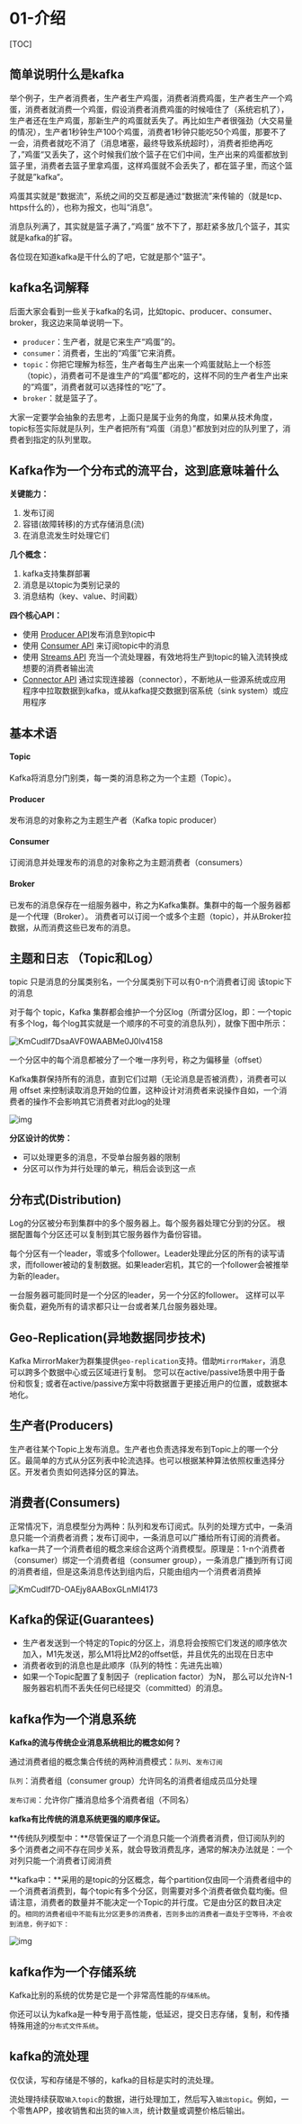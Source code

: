 # 01-介绍

[TOC]

## 简单说明什么是kafka

举个例子，生产者消费者，生产者生产鸡蛋，消费者消费鸡蛋，生产者生产一个鸡蛋，消费者就消费一个鸡蛋，假设消费者消费鸡蛋的时候噎住了（系统宕机了），生产者还在生产鸡蛋，那新生产的鸡蛋就丢失了。再比如生产者很强劲（大交易量的情况），生产者1秒钟生产100个鸡蛋，消费者1秒钟只能吃50个鸡蛋，那要不了一会，消费者就吃不消了（消息堵塞，最终导致系统超时），消费者拒绝再吃了，”鸡蛋“又丢失了，这个时候我们放个篮子在它们中间，生产出来的鸡蛋都放到篮子里，消费者去篮子里拿鸡蛋，这样鸡蛋就不会丢失了，都在篮子里，而这个篮子就是”kafka“。

鸡蛋其实就是“数据流”，系统之间的交互都是通过“数据流”来传输的（就是tcp、https什么的），也称为报文，也叫“消息”。

消息队列满了，其实就是篮子满了，”鸡蛋“ 放不下了，那赶紧多放几个篮子，其实就是kafka的扩容。

各位现在知道kafka是干什么的了吧，它就是那个"篮子"。

## kafka名词解释

后面大家会看到一些关于kafka的名词，比如topic、producer、consumer、broker，我这边来简单说明一下。

- `producer`：生产者，就是它来生产“鸡蛋”的。
- `consumer`：消费者，生出的“鸡蛋”它来消费。
- `topic`：你把它理解为标签，生产者每生产出来一个鸡蛋就贴上一个标签（topic），消费者可不是谁生产的“鸡蛋”都吃的，这样不同的生产者生产出来的“鸡蛋”，消费者就可以选择性的“吃”了。
- `broker`：就是篮子了。

大家一定要学会抽象的去思考，上面只是属于业务的角度，如果从技术角度，topic标签实际就是队列，生产者把所有“鸡蛋（消息）”都放到对应的队列里了，消费者到指定的队列里取。

## Kafka作为一个分布式的流平台，这到底意味着什么

**关键能力：**

1. 发布订阅
2. 容错(故障转移)的方式存储消息(流)
3. 在消息流发生时处理它们

**几个概念：**

1. kafka支持集群部署
2. 消息是以topic为类别记录的
3. 消息结构（key、value、时间戳）

**四个核心API：**

- 使用 [Producer API](https://www.orchome.com/190)发布消息到topic中
- 使用 [Consumer API](https://www.orchome.com/200) 来订阅topic中的消息
- 使用 [Streams API](https://www.orchome.com/304) 充当一个流处理器，有效地将生产到topic的输入流转换成想要的消费者输出流
- [Connector API](https://www.orchome.com/455) 通过实现连接器（connector），不断地从一些源系统或应用程序中拉取数据到kafka，或从kafka提交数据到宿系统（sink system）或应用程序

## 基本术语

#### Topic

Kafka将消息分门别类，每一类的消息称之为一个主题（Topic）。

#### Producer

发布消息的对象称之为主题生产者（Kafka topic producer）

#### Consumer

订阅消息并处理发布的消息的对象称之为主题消费者（consumers）

#### Broker

已发布的消息保存在一组服务器中，称之为Kafka集群。集群中的每一个服务器都是一个代理（Broker）。 消费者可以订阅一个或多个主题（topic），并从Broker拉数据，从而消费这些已发布的消息。

## 主题和日志 （Topic和Log）

topic 只是消息的分属类别名，一个分属类别下可以有0-n个消费者订阅 该topic下的消息

对于每个 topic，Kafka 集群都会维护一个分区log（所谓分区log，即：一个topic有多个log，每个log其实就是一个顺序的不可变的消息队列），就像下图中所示：

![KmCudlf7DsaAVF0WAABMe0J0lv4158](https://img.orchome.com/group1/M00/00/01/KmCudlf7DsaAVF0WAABMe0J0lv4158.png)

一个分区中的每个消息都被分了一个唯一序列号，称之为偏移量（offset）

Kafka集群保持所有的消息，直到它们过期（无论消息是否被消费），消费者可以用 offset 来控制读取消息开始的位置，这种设计对消费者来说操作自如，一个消费者的操作不会影响其它消费者对此log的处理

![img](https://pics3.baidu.com/feed/d1a20cf431adcbef5d4b13e77e9230d4a2cc9f9e.jpeg@f_auto?token=280ce97387562ae8b21200cf9f88d822)

**分区设计的优势：**

- 可以处理更多的消息，不受单台服务器的限制
- 分区可以作为并行处理的单元，稍后会谈到这一点

## 分布式(Distribution)

Log的分区被分布到集群中的多个服务器上。每个服务器处理它分到的分区。 根据配置每个分区还可以复制到其它服务器作为备份容错。

每个分区有一个leader，零或多个follower。Leader处理此分区的所有的读写请求，而follower被动的复制数据。如果leader宕机，其它的一个follower会被推举为新的leader。 

一台服务器可能同时是一个分区的leader，另一个分区的follower。 这样可以平衡负载，避免所有的请求都只让一台或者某几台服务器处理。

## Geo-Replication(异地数据同步技术)

Kafka MirrorMaker为群集提供`geo-replication`支持。借助`MirrorMaker`，消息可以跨多个数据中心或云区域进行复制。 您可以在active/passive场景中用于备份和恢复; 或者在active/passive方案中将数据置于更接近用户的位置，或数据本地化。

## 生产者(Producers)

生产者往某个Topic上发布消息。生产者也负责选择发布到Topic上的哪一个分区。最简单的方式从分区列表中轮流选择。也可以根据某种算法依照权重选择分区。开发者负责如何选择分区的算法。

## 消费者(Consumers)

正常情况下，消息模型分为两种：队列和发布订阅式。队列的处理方式中，一条消息只能一个消费者消费；发布订阅中，一条消息可以广播给所有订阅的消费者。kafka一共了一个消费者组的概念来综合这两个消费模型。原理是：1-n个消费者（consumer）绑定一个消费者组（consumer group），一条消息广播到所有订阅的消费者组，但是这条消息传达到组内后，只能由组内一个消费者消费掉

![KmCudlf7D-OAEjy8AABoxGLnMI4173](https://img.orchome.com/group1/M00/00/01/KmCudlf7D-OAEjy8AABoxGLnMI4173.png)

## Kafka的保证(Guarantees)

- 生产者发送到一个特定的Topic的分区上，消息将会按照它们发送的顺序依次加入，M1先发送，那么M1将比M2的offset低，并且优先的出现在日志中
- 消费者收到的消息也是此顺序（队列的特性：先进先出嘛）
- 如果一个Topic配置了复制因子（replication factor）为N， 那么可以允许N-1服务器宕机而不丢失任何已经提交（committed）的消息。

## kafka作为一个消息系统

**Kafka的流与传统企业消息系统相比的概念如何？**

通过消费者组的概念集合传统的两种消费模式：`队列`、`发布订阅`

`队列`：消费者组（consumer group）允许同名的消费者组成员瓜分处理

`发布订阅`：允许你广播消息给多个消费者组（不同名）

**kafka有比传统的消息系统更强的顺序保证。**

**传统队列模型中：**尽管保证了一个消息只能一个消费者消费，但订阅队列的多个消费者之间不存在同步关系，就会导致消费乱序，通常的解决办法就是：一个对列只能一个消费者订阅消费

**kafka中：**采用的是topic的分区概念，每个partition仅由同一个消费者组中的一个消费者消费到，每个topic有多个分区，则需要对多个消费者做负载均衡。但请注意，消费者的数量并不能决定一个Topic的并行度。它是由分区的数目决定的。`相同的消费者组中不能有比分区更多的消费者，否则多出的消费者一直处于空等待，不会收到消息，例子如下：`



![img](https://pics7.baidu.com/feed/2fdda3cc7cd98d10c65bfb7bf202a6077aec90b0.jpeg@f_auto?token=7c80c2562c22a0b99435e450a1889bbd)

## kafka作为一个存储系统

Kafka比别的系统的优势是它是一个非常高性能的`存储系统`。

你还可以认为kafka是一种专用于高性能，低延迟，提交日志存储，复制，和传播特殊用途的`分布式文件系统`。

## kafka的流处理

仅仅读，写和存储是不够的，kafka的目标是实时的流处理。

流处理持续获取`输入topic`的数据，进行处理加工，然后写入`输出topic`。例如，一个零售APP，接收销售和出货的`输入流`，统计数量或调整价格后输出。